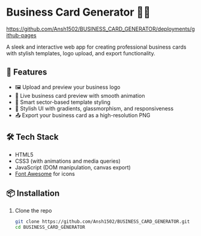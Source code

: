 # Business Card Generator 💼✨
https://github.com/Ansh1502/BUSINESS_CARD_GENERATOR/deployments/github-pages

A sleek and interactive web app for creating professional business cards with stylish templates, logo upload, and export functionality.

## 🚀 Features

- 🖼 Upload and preview your business logo
- 💫 Live business card preview with smooth animation
- 🧠 Smart sector-based template styling
- 🎨 Stylish UI with gradients, glassmorphism, and responsiveness
- 📤 Export your business card as a high-resolution PNG

## 🛠 Tech Stack

- HTML5
- CSS3 (with animations and media queries)
- JavaScript (DOM manipulation, canvas export)
- [Font Awesome](https://fontawesome.com/) for icons

## 📦 Installation

1. Clone the repo  
   ```bash
   git clone https://github.com/Ansh1502/BUSINESS_CARD_GENERATOR.git
   cd BUSINESS_CARD_GENERATOR
